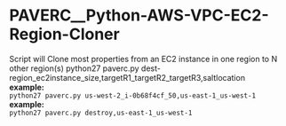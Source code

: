 # PAVERC__Python-AWS-VPC-EC2-Region-Cloner
Script will Clone most properties from an EC2 instance in one region to N other region(s)
python27 paverc.py dest-region_ec2instance_size,targetR1_targetR2_targetR3,saltlocation  
**example:**   
  ````python27 paverc.py us-west-2_i-0b68f4cf_50,us-east-1_us-west-1  ````
**example:**   
  ````python27 paverc.py destroy,us-east-1_us-west-1 ````

